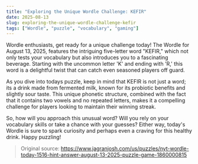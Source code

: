 ```yaml
---
title: "Exploring the Unique Wordle Challenge: KEFIR"
date: 2025-08-13
slug: exploring-the-unique-wordle-challenge-kefir
tags: ["Wordle", "puzzle", "vocabulary", "gaming"]
---
```


Wordle enthusiasts, get ready for a unique challenge today! The Wordle for August 13, 2025, features the intriguing five-letter word "KEFIR," which not only tests your vocabulary but also introduces you to a fascinating beverage. Starting with the uncommon letter 'K' and ending with 'R,' this word is a delightful twist that can catch even seasoned players off guard.

As you dive into todays puzzle, keep in mind that KEFIR is not just a word; its a drink made from fermented milk, known for its probiotic benefits and slightly sour taste. This unique phonetic structure, combined with the fact that it contains two vowels and no repeated letters, makes it a compelling challenge for players looking to maintain their winning streak.

So, how will you approach this unusual word? Will you rely on your vocabulary skills or take a chance with your guesses? Either way, today's Wordle is sure to spark curiosity and perhaps even a craving for this healthy drink. Happy puzzling!
> Original source: https://www.jagranjosh.com/us/puzzles/nyt-wordle-today-1516-hint-answer-august-13-2025-puzzle-game-1860000815